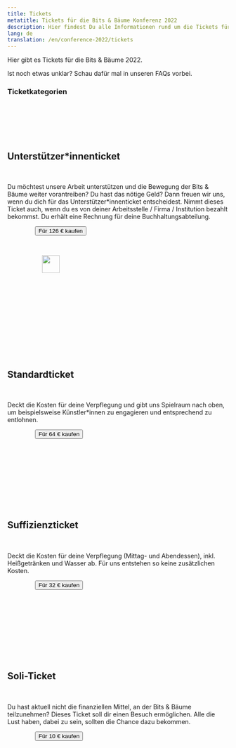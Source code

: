 ```yaml
---
title: Tickets
metatitle: Tickets für die Bits & Bäume Konferenz 2022
description: Hier findest Du alle Informationen rund um die Tickets für die Bits & Bäume Konferenz 2022
lang: de
translation: /en/conference-2022/tickets
---
```


Hier gibt es Tickets für die Bits & Bäume 2022.

Ist noch etwas unklar? Schau dafür mal in unseren FAQs vorbei.


</section>

</section><section class="container max-w-7xl">

### Ticketkategorien

<div class="tickets flex flex-wrap justify-center">

        <div class="w-full lg:w-2/3">

            <div class="box box-blue m-4">

                <h2 class="h3">Unterstützer*innenticket</h2>

                <p>Du möchtest unsere Arbeit unterstützen und die Bewegung der Bits & Bäume weiter vorantreiben? Du hast das nötige Geld? Dann freuen wir uns, wenn du dich für das Unterstützer*innenticket entscheidest. Nimmt dieses Ticket auch, wenn du es von deiner Arbeitsstelle / Firma / Institution bezahlt bekommst. Du erhält eine Rechnung für deine Buchhaltungsabteilung.</p>

                <button class="btn-dark">Für 126 € kaufen</button>

                <div class="box__pixel">

                    <img src="/assets/images/pixel-box-ticket.svg" widht="60" height="40">

                </div>

            </div>

        </div>

        <div class="w-full lg:w-1/3">

            <div class="box box-infos m-4">

                <h2 class="h3">Standardticket</h2>

                <p>Deckt die Kosten für deine Verpflegung und gibt uns Spielraum nach oben, um beispielsweise Künstler*innen zu engagieren und entsprechend zu entlohnen.</p>

                <button class="btn-dark">Für 64 € kaufen</button>

            </div>

        </div>

        <div class="w-full lg:w-1/3">

            <div class="box box-infos m-4">

                <h2 class="h3">Suffizienzticket</h2>

                <p>Deckt die Kosten für deine Verpflegung (Mittag- und Abendessen), inkl. Heißgetränken und Wasser ab. Für uns entstehen so keine zusätzlichen Kosten.</p>

                <button class="btn-dark">Für 32 € kaufen</button>

            </div>

        </div>

        <div class="w-full lg:w-1/3">

            <div class="box box-infos m-4">

                <h2 class="h3">Soli-Ticket</h2>

                <p>Du hast aktuell nicht die finanziellen Mittel, an der Bits & Bäume teilzunehmen? Dieses Ticket soll dir einen Besuch ermöglichen. Alle die Lust haben, dabei zu sein, sollten die Chance dazu bekommen.</p>

                <button class="btn-dark">Für 10 € kaufen</button>

            </div>

        </div>

    </div>

